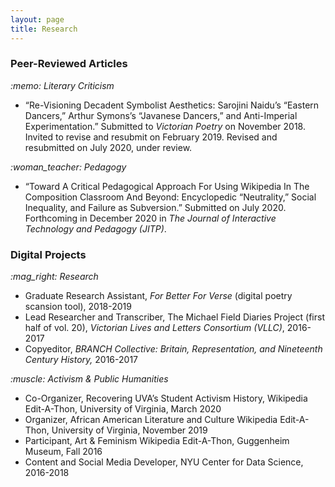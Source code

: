 ```yaml
---
layout: page
title: Research
---
```


<h3>Peer-Reviewed Articles</h3>
	<p><i>:memo: Literary Criticism</i></p>
  	<ul>
		<li>“Re-Visioning Decadent Symbolist Aesthetics: Sarojini Naidu’s “Eastern Dancers,” Arthur Symons’s “Javanese Dancers,” and Anti-Imperial Experimentation.” Submitted to <i>Victorian Poetry</i> on November 2018. Invited to revise and resubmit on February 2019. Revised and resubmitted on July 2020, under review. </li> 
	</ul>
	<p><i>:woman_teacher:	Pedagogy</i></p>
  	<ul>
		<li>“Toward A Critical Pedagogical Approach For Using Wikipedia In The Composition Classroom And Beyond: Encyclopedic “Neutrality,” Social 	Inequality, and Failure as Subversion.” Submitted on July 2020. Forthcoming in December 2020 in <i>The Journal of Interactive Technology and Pedagogy (JITP)</i>.</li> 
	</ul>
<h3>Digital Projects</h3>
	<p><i>:mag_right: Research</i></p>
  		<ul>
			<li>Graduate Research Assistant, <i>For Better For Verse</i> (digital poetry scansion tool), 2018-2019 </li>
			<li>Lead Researcher and Transcriber, The Michael Field Diaries Project (first half of vol. 20), <i>Victorian Lives and Letters Consortium (VLLC)</i>, 2016-2017  </li> 
			<li>Copyeditor, <i>BRANCH Collective: Britain, Representation, and Nineteenth Century History,</i> 2016-2017</li>
		</ul>
  <p><i>:muscle: Activism & Public Humanities</i></p>
  		<ul>
			<li>Co-Organizer, Recovering UVA’s Student Activism History, Wikipedia Edit-A-Thon, University of Virginia, March 2020</li>
			<li>Organizer, African American Literature and Culture Wikipedia Edit-A-Thon, University of Virginia, November 2019</li> 
			<li>Participant, Art & Feminism Wikipedia Edit-A-Thon, Guggenheim Museum, Fall 2016</li>
			<li>Content and Social Media Developer, NYU Center for Data Science, 2016-2018</li>
		</ul>
